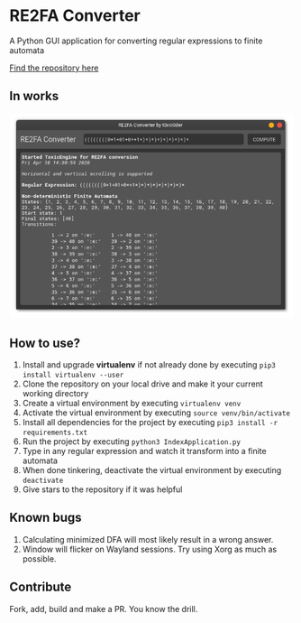 # RE2FA Converter
A Python GUI application for converting regular expressions to finite automata

[Find the repository here](https://github.com/t0xic0der/re2fa-converter/)

## In works
![ExpressionCalculation](pics/apps/re2fa/exprphot.png)

## How to use?
1. Install and upgrade **virtualenv** if not already done by executing ```pip3 install virtualenv --user```
2. Clone the repository on your local drive and make it your current working directory
3. Create a virtual environment by executing ```virtualenv venv```
4. Activate the virtual environment by executing ```source venv/bin/activate```
5. Install all dependencies for the project by executing ```pip3 install -r requirements.txt```
6. Run the project by executing ```python3 IndexApplication.py```
7. Type in any regular expression and watch it transform into a finite automata
8. When done tinkering, deactivate the virtual environment by executing ```deactivate```
9. Give stars to the repository if it was helpful

## Known bugs
1. Calculating minimized DFA will most likely result in a wrong answer.
2. Window will flicker on Wayland sessions. Try using Xorg as much as possible.

## Contribute
Fork, add, build and make a PR. You know the drill.
